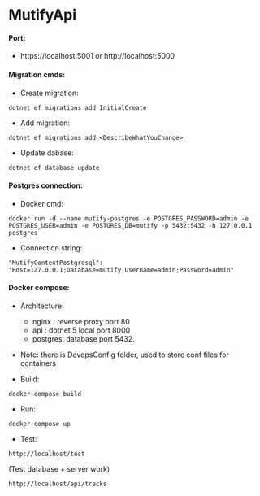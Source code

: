 # MutifyApi

#### Port:
- https://localhost:5001 or http://localhost:5000

#### Migration cmds:
- Create migration: 
```
dotnet ef migrations add InitialCreate
```

- Add migration: 
```
dotnet ef migrations add <DescribeWhatYouChange>
```

- Update dabase: 
```
dotnet ef database update
```
#### Postgres connection:
- Docker cmd: 
``` 
docker run -d --name mutify-postgres -e POSTGRES_PASSWORD=admin -e POSTGRES_USER=admin -e POSTGRES_DB=mutify -p 5432:5432 -h 127.0.0.1 postgres
```

- Connection string: 
```
"MutifyContextPostgresql": "Host=127.0.0.1;Database=mutify;Username=admin;Password=admin"
```
#### Docker compose:
- Architecture:
  - nginx : reverse proxy port 80
  - api : dotnet 5 local port 8000
  - postgres: database port 5432.
    
- Note: there is DevopsConfig folder, used to store conf files for containers
  
- Build:
```
docker-compose build
```
- Run:
```
docker-compose up
```
- Test:
```
http://localhost/test
```
(Test database + server work)
```
http://localhost/api/tracks
```